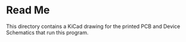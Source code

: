 # Read Me
This directory contains a KiCad drawing for the printed PCB and Device Schematics that run this program.